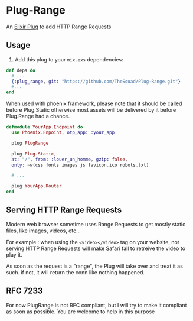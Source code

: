 # Plug-Range

An [Elixir Plug](http://github.com/elixir-lang/plug) to add HTTP Range Requests

## Usage

1. Add this plug to your `mix.exs` dependencies:

```elixir
def deps do
  # ...
  {:plug_range, git: "https://github.com/TheSquad/Plug-Range.git"}
  #...
end
```

When used with phoenix framework, please note that it should be called before Plug.Static
otherwise most assets will be delivered by it before Plug.Range had a chance.

```elixir
defmodule YourApp.Endpoint do
  use Phoenix.Enpoint, otp_app: :your_app

  plug PlugRange

  plug Plug.Static,
  at: "/", from: :louer_un_homme, gzip: false,
  only: ~w(css fonts images js favicon.ico robots.txt)

  # ...

  plug YourApp.Router
end
```

## Serving HTTP Range Requests

Modern web browser sometime uses Range Requests to get mostly static files, like images, videos, etc...

For example : when using the ```<video></video>``` tag on your website, not serving HTTP Range Requests
will make Safari fail to retreive the video to play it.

As soon as the request is a "range", the Plug will take over and treat it as such. if not, it will return
the conn like nothing happened.

## RFC 7233

For now PlugRange is not RFC compliant, but I will try to make it compliant as soon as possible.
You are welcome to help in this purpose
